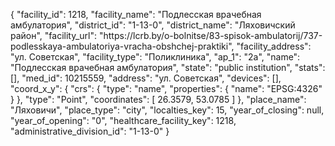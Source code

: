 {
    "facility_id": 1218,
    "facility_name": "Подлесская врачебная амбулатория",
    "district_id": "1-13-0",
    "district_name": "Ляховичский район",
    "facility_url": "https:\/\/lcrb.by\/o-bolnitse\/83-spisok-ambulatorij\/737-podlesskaya-ambulatoriya-vracha-obshchej-praktiki",
    "facility_address": "ул. Советская",
    "facility_type": "Поликлиника",
    "ap_1": "2а",
    "name": "Подлесская врачебная амбулатория",
    "state": "public institution",
    "stats": [],
    "med_id": 10215559,
    "address": "ул. Советская",
    "devices": [],
    "coord_x_y": {
        "crs": {
            "type": "name",
            "properties": {
                "name": "EPSG:4326"
            }
        },
        "type": "Point",
        "coordinates": [
            26.3579,
            53.0785
        ]
    },
    "place_name": "Ляховичи",
    "place_type": "city",
    "localties_key": 15,
    "year_of_closing": null,
    "year_of_opening": "0",
    "healthcare_facility_key": 1218,
    "administrative_division_id": "1-13-0"
}
